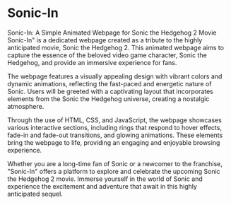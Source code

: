 # Sonic-In
Sonic-In: A Simple Animated Webpage for Sonic the Hedgehog 2 Movie 
Sonic-In" is a dedicated webpage created as a tribute to the highly anticipated movie, Sonic the Hedgehog 2. This animated webpage aims to capture the essence of the beloved video game character, Sonic the Hedgehog, and provide an immersive experience for fans.

The webpage features a visually appealing design with vibrant colors and dynamic animations, reflecting the fast-paced and energetic nature of Sonic. Users will be greeted with a captivating layout that incorporates elements from the Sonic the Hedgehog universe, creating a nostalgic atmosphere.

Through the use of HTML, CSS, and JavaScript, the webpage showcases various interactive sections, including rings that respond to hover effects, fade-in and fade-out transitions, and glowing animations. These elements bring the webpage to life, providing an engaging and enjoyable browsing experience.

Whether you are a long-time fan of Sonic or a newcomer to the franchise, "Sonic-In" offers a platform to explore and celebrate the upcoming Sonic the Hedgehog 2 movie. Immerse yourself in the world of Sonic and experience the excitement and adventure that await in this highly anticipated sequel.
